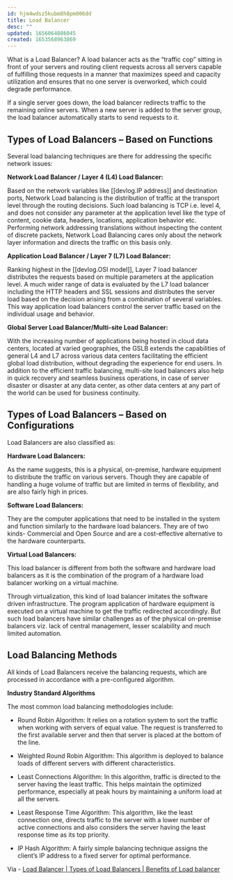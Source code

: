 ```yaml
---
id: hjm4wdsz5kubm8h8pm006dd
title: Load Balancer
desc: ""
updated: 1656064086045
created: 1653568963869
---
```


What is a Load Balancer? A load balancer acts as the “traffic cop” sitting in front of your servers and routing client requests across all servers capable of fulfilling those requests in a manner that maximizes speed and capacity utilization and ensures that no one server is overworked, which could degrade performance.

If a single server goes down, the load balancer redirects traffic to the remaining online servers. When a new server is added to the server group, the load balancer automatically starts to send requests to it.

## Types of Load Balancers – Based on Functions

Several load balancing techniques are there for addressing the specific network issues:

**Network Load Balancer / Layer 4 (L4) Load Balancer:**

Based on the network variables like [[devlog.IP address]] and destination ports, Network Load balancing is the distribution of traffic at the transport level through the routing decisions. Such load balancing is TCP i.e. level 4, and does not consider any parameter at the application level like the type of content, cookie data, headers, locations, application behavior etc. Performing network addressing translations without inspecting the content of discrete packets, Network Load Balancing cares only about the network layer information and directs the traffic on this basis only.

**Application Load Balancer / Layer 7 (L7) Load Balancer:**

Ranking highest in the [[devlog.OSI model]], Layer 7 load balancer distributes the requests based on multiple parameters at the application level. A much wider range of data is evaluated by the L7 load balancer including the HTTP headers and SSL sessions and distributes the server load based on the decision arising from a combination of several variables. This way application load balancers control the server traffic based on the individual usage and behavior.

**Global Server Load Balancer/Multi-site Load Balancer:**

With the increasing number of applications being hosted in cloud data centers, located at varied geographies, the GSLB extends the capabilities of general L4 and L7 across various data centers facilitating the efficient global load distribution, without degrading the experience for end users. In addition to the efficient traffic balancing, multi-site load balancers also help in quick recovery and seamless business operations, in case of server disaster or disaster at any data center, as other data centers at any part of the world can be used for business continuity.

## Types of Load Balancers – Based on Configurations

Load Balancers are also classified as:

**Hardware Load Balancers:**

As the name suggests, this is a physical, on-premise, hardware equipment to distribute the traffic on various servers. Though they are capable of handling a huge volume of traffic but are limited in terms of flexibility, and are also fairly high in prices.

**Software Load Balancers:**

They are the computer applications that need to be installed in the system and function similarly to the hardware load balancers. They are of two kinds- Commercial and Open Source and are a cost-effective alternative to the hardware counterparts.

**Virtual Load Balancers:**

This load balancer is different from both the software and hardware load balancers as it is the combination of the program of a hardware load balancer working on a virtual machine.

Through virtualization, this kind of load balancer imitates the software driven infrastructure. The program application of hardware equipment is executed on a virtual machine to get the traffic redirected accordingly. But such load balancers have similar challenges as of the physical on-premise balancers viz. lack of central management, lesser scalability and much limited automation.

## Load Balancing Methods

All kinds of Load Balancers receive the balancing requests, which are processed in accordance with a pre-configured algorithm.

**Industry Standard Algorithms**

The most common load balancing methodologies include:

- Round Robin Algorithm:
  It relies on a rotation system to sort the traffic when working with servers of equal value. The request is transferred to the first available server and then that server is placed at the bottom of the line.

- Weighted Round Robin Algorithm:
  This algorithm is deployed to balance loads of different servers with different characteristics.

- Least Connections Algorithm:
  In this algorithm, traffic is directed to the server having the least traffic. This helps maintain the optimized performance, especially at peak hours by maintaining a uniform load at all the servers.

- Least Response Time Algorithm:
  This algorithm, like the least connection one, directs traffic to the server with a lower number of active connections and also considers the server having the least response time as its top priority.

- IP Hash Algorithm:
  A fairly simple balancing technique assigns the client’s IP address to a fixed server for optimal performance.

Via - [Load Balancer | Types of Load Balancers | Benefits of Load balancer](https://www.appviewx.com/education-center/load-balancer-and-types/)
